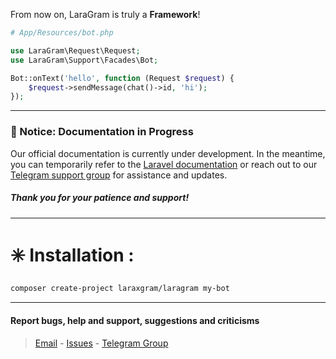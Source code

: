 From now on, LaraGram is truly a **Framework**!

```php 
# App/Resources/bot.php

use LaraGram\Request\Request;
use LaraGram\Support\Facades\Bot;

Bot::onText('hello', function (Request $request) {
    $request->sendMessage(chat()->id, 'hi');
});
```
---
### 📢 Notice: Documentation in Progress

Our official documentation is currently under development.
In the meantime, you can temporarily refer to the [Laravel documentation](https://laravel.com/docs/12.x) or reach out to our [Telegram support group](https://telegram.me/LaraGramChat) for assistance and updates.

##### Thank you for your patience and support!

---
# ✳️ Installation :
```bash
composer create-project laraxgram/laragram my-bot
```
---

#### Report bugs, help and support, suggestions and criticisms
> [Email](mailto:laraxgram@gmail.com) - [Issues](https://github.com/laraXgram/LaraGram/issues) - [Telegram Group](https://telegram.me/LaraGramChat)
